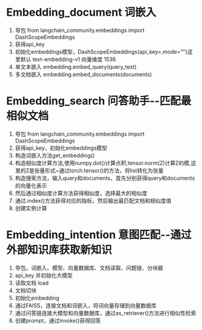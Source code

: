 # Embedding_document 词嵌入
1. 导包 from langchain_community.embeddings import DashScopeEmbeddings
2. 获得api_key
3. 初始化embeddings模型，DashScopeEmbeddings(api_key=,mode="")这里默认 text-embedding-v1   向量维度 1536
4. 单文本嵌入  embedding.embed_query(query_text)
5. 多文档嵌入  embedding.embed_documents(documents)

# Embedding_search 问答助手--匹配最相似文档
1. 导包 from langchain_community.embeddings import DashScopeEmbeddings
2. 获得api_key，初始化embeddings模型
3. 构造词嵌入方法get_embedding()
4. 构造相似度计算方法,使用numpy.dot()计算点积,tensor.norm(Z)计算Z的模,这里的Z是张量形式~通过torch.tensor()的方法，将list转化为张量
5. 构造搜索方法，输入query和documents，首先分别获得query和documents的向量化表示
6. 然后通过相似度计算方法获得相似度，选择最大的相似度
7. 通过.index()方法获得对应的指标，然后输出最匹配文档和相似度值
8. 创建实例计算

# Embedding_intention 意图匹配--通过外部知识库获取新知识
1. 导包，词嵌入、模型、向量数据库、文档读取、问题链、分块器
2. api_key 并初始化大模型
3. 读取文档 load
4. 文档切块
5. 初始化embedding
6. 通过FAISS，连接文档和词嵌入，将词向量存储到向量数据库
7. 通过问答链连接大模型和向量数据库，通过as_retriever()方法进行相似性检索
8. 创建prompt，通过invoke()获得回答

